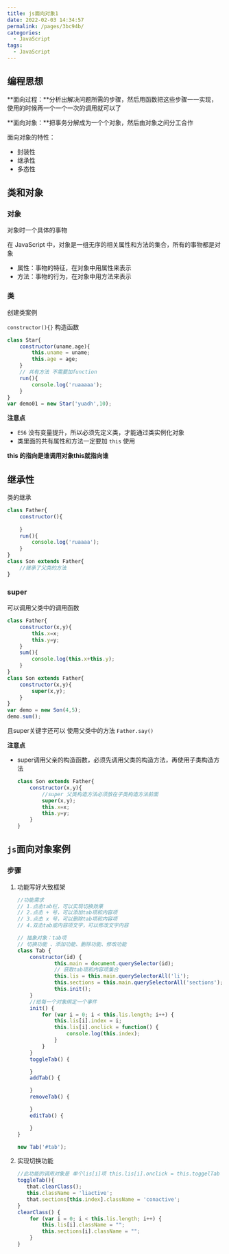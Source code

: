 ```yaml
---
title: js面向对象1
date: 2022-02-03 14:34:57
permalink: /pages/3bc94b/
categories:
  - JavaScript
tags:
  - JavaScript
---
```

## 编程思想

**面向过程：**分析出解决问题所需的步骤，然后用函数把这些步骤一一实现，使用的时候再一个一个一次的调用就可以了

**面向对象：**把事务分解成为一个个对象，然后由对象之间分工合作

面向对象的特性：

- 封装性
- 继承性
- 多态性

## 类和对象

### 对象

对象时一个具体的事物 

在 JavaScript 中，对象是一组无序的相关属性和方法的集合，所有的事物都是对象

- 属性：事物的特征，在对象中用属性来表示
- 方法：事物的行为，在对象中用方法来表示

### 类

创建类案例

`constructor(){}` 构造函数

```js
class Star{
    constructor(uname,age){
        this.uname = uname;
    	this.age = age;
    }
    // 共有方法 不需要加function
    run(){
        console.log('ruaaaaa');
    }
}
var demo01 = new Star('yuadh',10);
```

**注意点**

- `ES6` 没有变量提升，所以必须先定义类，才能通过类实例化对象
- 类里面的共有属性和方法一定要加 `this` 使用

**this 的指向是谁调用对象this就指向谁**

## 继承性

类的继承

```js
class Father{
    constructor(){
        
    }
    run(){
        console.log('ruaaaa');
    }
}
class Son extends Father{
 	//继承了父类的方法   
}
```

### super

可以调用父类中的调用函数

```js
class Father{
    constructor(x,y){
        this.x=x;
        this.y=y;
    }
    sum(){
        console.log(this.x+this.y);
    }
}
class Son extends Father{
    constructor(x,y){
        super(x,y);
    }
}
var demo = new Son(4,5);
demo.sum();
```

且super关键字还可以 使用父类中的方法 `Father.say()`

**注意点**

- super调用父亲的构造函数，必须先调用父类的构造方法，再使用子类构造方法

  ```js
  class Son extends Father{
      constructor(x,y){
          //super 父类构造方法必须放在子类构造方法前面
          super(x,y);
          this.x=x;
          this.y=y;
      }
  }
  ```

## `js`面向对象案例



### 步骤

1. 功能写好大致框架

   ```js
   //功能需求
   // 1.点击tab栏，可以实现切换效果
   // 2.点击 + 号，可以添加tab项和内容项
   // 3.点击 x 号，可以删除tab项和内容项
   // 4.双击tab或内容项文字，可以修改文字内容
   
   // 抽象对象：tab项 
   // 切换功能 、添加功能、删除功能、修改功能
   class Tab {
       constructor(id) {
               this.main = document.querySelector(id);
               // 获取tab项和内容项集合
               this.lis = this.main.querySelectorAll('li');
               this.sections = this.main.querySelectorAll('sections');
               this.init();
       }
       //给每一个对象绑定一个事件
       init() {
           for (var i = 0; i < this.lis.length; i++) {
               this.lis[i].index = i;
               this.lis[i].onclick = function() {
                   console.log(this.index);
               }
           }
       }
       toggleTab() {
   
       }
       addTab() {
   
       }
       removeTab() {
   
       }
       editTab() {
   
       }
   }
   
   new Tab('#tab');
   ```

2. 实现切换功能

   ```js
   //此功能的调用对象是 单个lis[i]项 this.lis[i].onclick = this.toggelTab
   toggleTab(){
      that.clearClass();
      this.className = 'liactive';
      that.sections[this.index].className = 'conactive'; 
   }
   clearClass() {
       for (var i = 0; i < this.lis.length; i++) {
           this.lis[i].className = "";
           this.sections[i].className = "";
       }
   }
   ```

   























































